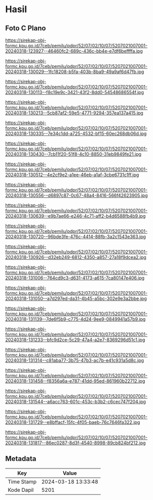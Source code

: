 # Hasil

## Foto C Plano

https://sirekap-obj-formc.kpu.go.id/7ceb/pemilu/pdpr/52/07/02/10/07/5207021007001-20240318-123927--46460fc2-689c-436c-bb4e-e7df6beffffa.jpg

https://sirekap-obj-formc.kpu.go.id/7ceb/pemilu/pdpr/52/07/02/10/07/5207021007001-20240318-130029--1fc18208-b5fa-403b-8ba9-49a9af6d47fb.jpg

https://sirekap-obj-formc.kpu.go.id/7ceb/pemilu/pdpr/52/07/02/10/07/5207021007001-20240318-130113--f8c19e9c-3421-43f2-8dd0-54548686554f.jpg

https://sirekap-obj-formc.kpu.go.id/7ceb/pemilu/pdpr/52/07/02/10/07/5207021007001-20240318-130213--5cb87af2-59e5-4771-9294-357ea137a415.jpg

https://sirekap-obj-formc.kpu.go.id/7ceb/pemilu/pdpr/52/07/02/10/07/5207021007001-20240318-130335--7e34c1dd-a725-4532-bf15-60ec268db06d.jpg

https://sirekap-obj-formc.kpu.go.id/7ceb/pemilu/pdpr/52/07/02/10/07/5207021007001-20240318-130430--7cb11f20-51f8-4c10-8850-31eb9849fe21.jpg

https://sirekap-obj-formc.kpu.go.id/7ceb/pemilu/pdpr/52/07/02/10/07/5207021007001-20240318-130512--4e2cf9e2-a1ee-46eb-a1af-3cbe6731c1ff.jpg

https://sirekap-obj-formc.kpu.go.id/7ceb/pemilu/pdpr/52/07/02/10/07/5207021007001-20240318-130556--d6897c87-0c67-48a4-8416-566f42623905.jpg

https://sirekap-obj-formc.kpu.go.id/7ceb/pemilu/pdpr/52/07/02/10/07/5207021007001-20240318-130639--e9b7ae66-e246-4c71-aff2-b4d6588fb4b9.jpg

https://sirekap-obj-formc.kpu.go.id/7ceb/pemilu/pdpr/52/07/02/10/07/5207021007001-20240318-130720--96bde3fe-476c-4414-88fb-3a2c1543e363.jpg

https://sirekap-obj-formc.kpu.go.id/7ceb/pemilu/pdpr/52/07/02/10/07/5207021007001-20240318-130926--d32eb249-6812-4350-a857-27a18f9dcea2.jpg

https://sirekap-obj-formc.kpu.go.id/7ceb/pemilu/pdpr/52/07/02/10/07/5207021007001-20240318-131006--764cd9c3-d631-4173-a615-7ca80147e406.jpg

https://sirekap-obj-formc.kpu.go.id/7ceb/pemilu/pdpr/52/07/02/10/07/5207021007001-20240318-131050--a7d297ed-da31-4b45-a5bc-302e9e3a2bbe.jpg

https://sirekap-obj-formc.kpu.go.id/7ceb/pemilu/pdpr/52/07/02/10/07/5207021007001-20240318-131139--7de6f5b9-c775-4d24-9ee9-0849941a57b9.jpg

https://sirekap-obj-formc.kpu.go.id/7ceb/pemilu/pdpr/52/07/02/10/07/5207021007001-20240318-131233--bfc9d2ce-5c29-47a4-a2e7-8369296d51c1.jpg

https://sirekap-obj-formc.kpu.go.id/7ceb/pemilu/pdpr/52/07/02/10/07/5207021007001-20240318-131314--c81aba77-3b75-47b3-ac7b-e41c931a5d8c.jpg

https://sirekap-obj-formc.kpu.go.id/7ceb/pemilu/pdpr/52/07/02/10/07/5207021007001-20240318-131458--f8356a6a-e787-41dd-95ed-861960b22712.jpg

https://sirekap-obj-formc.kpu.go.id/7ceb/pemilu/pdpr/52/07/02/10/07/5207021007001-20240318-131544--a6acc763-601c-453c-b3b2-c6cec747f204.jpg

https://sirekap-obj-formc.kpu.go.id/7ceb/pemilu/pdpr/52/07/02/10/07/5207021007001-20240318-131729--e8bffacf-15fc-4f05-baeb-76c7646fa322.jpg

https://sirekap-obj-formc.kpu.go.id/7ceb/pemilu/pdpr/52/07/02/10/07/5207021007001-20240318-131817--86ec0287-8d3f-4540-8998-89cb824bf212.jpg


## Metadata

| Key        | Value               |
| ---------- | ------------------- |
| Time Stamp | 2024-03-18 13:33:48 |
| Kode Dapil | 5201                |



